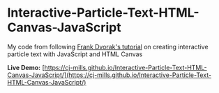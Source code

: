 # Interactive-Particle-Text-HTML-Canvas-JavaScript
 My code from following [Frank Dvorak's tutorial](https://www.youtube.com/watch?v=UoTxOVEecbI) on creating interactive particle text with JavaScript and HTML Canvas

**Live Demo:** [https://cj-mills.github.io/Interactive-Particle-Text-HTML-Canvas-JavaScript/](https://cj-mills.github.io/Interactive-Particle-Text-HTML-Canvas-JavaScript/)


